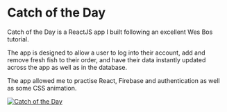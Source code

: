 # Catch of the Day
Catch of the Day is a ReactJS app I built following an excellent Wes Bos tutorial. 

The app is designed to allow a user to log into their account, add and remove fresh fish to their order, and have their data instantly updated across the app as well as in the database.

The app allowed me to practise React, Firebase and authentication as well as some CSS animation.

[![Catch of the Day](https://imgur.com/O2r2Q3J.png
)](https://youtu.be/8ol9j6zLeKQ "Catch of the Day: A ReactJS app")
